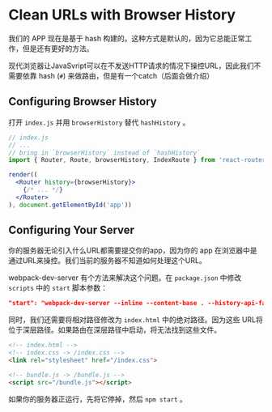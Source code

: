 # Clean URLs with Browser History

我们的 APP 现在是基于 hash 构建的。这种方式是默认的，因为它总能正常工作，但是还有更好的方法。

现代浏览器让JavaSvript可以在不发送HTTP请求的情况下操控URL，因此我们不需要依靠 hash (`#`) 来做路由，但是有一个catch（后面会做介绍）

## Configuring Browser History

打开 `index.js` 并用 `browserHistory` 替代 `hashHistory` 。

```jsx
// index.js
// ...
// bring in `browserHistory` instead of `hashHistory`
import { Router, Route, browserHistory, IndexRoute } from 'react-router'

render((
  <Router history={browserHistory}>
    {/* ... */}
  </Router>
), document.getElementById('app'))
```

## Configuring Your Server

你的服务器无论引入什么URL都需要提交你的app，因为你的 app 在浏览器中是通过URL来操控。我们当前的服务器不知道如何处理这个URL。

webpack-dev-server 有个方法来解决这个问题。在 `package.json` 中修改 `scripts` 中的 `start` 脚本参数：

```json
"start": "webpack-dev-server --inline --content-base . --history-api-fallback"
```

同时，我们还需要将相对路径修改为 `index.html` 中的绝对路径。因为这些 URL将位于深层路径。如果路由在深层路径中启动，将无法找到这些文件。

```html
<!-- index.html -->
<!-- index.css -> /index.css -->
<link rel="stylesheet" href="/index.css">

<!-- bundle.js -> /bundle.js -->
<script src="/bundle.js"></script>
```

如果你的服务器正运行，先将它停掉，然后 `npm start` 。
